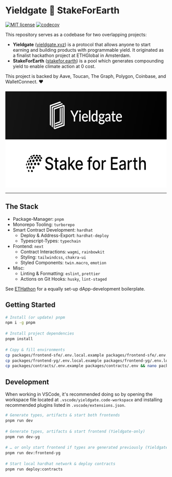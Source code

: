 # Yieldgate 🤝 StakeForEarth

[![MIT license](https://img.shields.io/badge/License-MIT-blue.svg)](https://yieldgate.mit-license.org/)
[![codecov](https://codecov.io/gh/yieldgate/yieldgate/branch/develop/graph/badge.svg?token=Y1BVBCAJK5)](https://codecov.io/gh/yieldgate/yieldgate)

This repository serves as a codebase for two overlapping projects:

- **Yieldgate** ([yieldgate.xyz](https://yieldgate.xyz)) is a protocol that allows anyone to start earning and building products with programmable yield. It originated as a finalist hackathon project at ETHGlobal in Amsterdam.
- **StakeForEarth** ([stakefor.earth](https://stakefor.earth)) is a pool which generates compounding yield to enable climate action at 0 cost.

This project is backed by Aave, Toucan, The Graph, Polygon, Coinbase, and WalletConnect. ❤️

<img src="gh-cover.jpg" width="600" height="300" alt="Cover Image" style="margin-top:0.5rem;" />

---

## The Stack

- Package-Manager: `pnpm`
- Monorepo Tooling: `turborepo`
- Smart Contract Development: `hardhat`
  - Deploy & Address-Export: `hardhat-deploy`
  - Typescript-Types: `typechain`
- Frontend: `next`
  - Contract Interactions: `wagmi`, `rainbowkit`
  - Styling: `tailwindcss`, `chakra-ui`
  - Styled Components: `twin.macro`, `emotion`
- Misc:
  - Linting & Formatting: `eslint`, `prettier`
  - Actions on Git Hooks: `husky`, `lint-staged`

See [ETHathon](https://github.com/ethathon/ethathon) for a equally set-up dApp-development boilerplate.

## Getting Started

```bash
# Install (or update) pnpm
npm i -g pnpm

# Install project dependencies
pnpm install

# Copy & fill environments
cp packages/frontend-sfe/.env.local.example packages/frontend-sfe/.env.local && nano packages/frontend-sfe/.env.local
cp packages/frontend-yg/.env.local.example packages/frontend-yg/.env.local && nano packages/frontend-yg/.env.local
cp packages/contracts/.env.example packages/contracts/.env && nano packages/contracts/.env
```

## Development

When working in VSCode, it's recommended doing so by opening the workspace file located at `.vscode/yieldgate.code-workspace` and installing recommended plugins listed in `.vscode/extensions.json`.

```bash
# Generate types, artifacts & start both frontends
pnpm run dev

# Generate types, artifacts & start frontend (Yieldgate-only)
pnpm run dev-yg

# … or only start frontend if types are generated previously (Yieldgate-only)
pnpm run dev:frontend-yg

# Start local hardhat network & deploy contracts
pnpm run deploy:contracts
```

